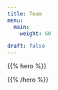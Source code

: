 ```yaml
---
title: Team
menu:
  main:
    weight: 60

draft: false
---
```


{{% hero %}}
<!-- TODO: filter and search -->
{{% /hero %}}


